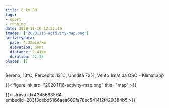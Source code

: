```yaml
---
title: 6 km FM
tags:
- sport
- running
date: 2020-11-16 12:25:16
images: ["20201116-activity-map.png"]
activitydata:
  pace: 4:32min/km
  elevation: 60mt
  distance: 9.41km
  duration: 42:38
places: []
---
```


Sereno, 13°C, Percepito 13°C, Umidità 72%, Vento 1m/s da OSO - Klimat.app

<!--more-->



{{< figurelink src="20201116-activity-map.png" title="map" >}}


{{< strava id=4345683564 embedId=283f3cebd6166aea609fa78ec5414f2f429384b5 >}}
